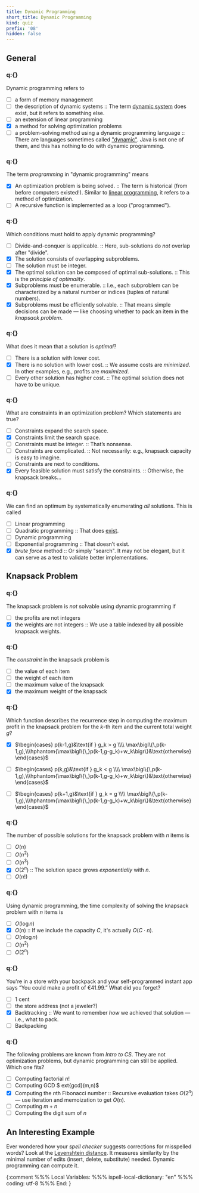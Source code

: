 ```yaml
---
title: Dynamic Programming
short_title: Dynamic Programming
kind: quiz
prefix: '08'
hidden: false
---
```


## General

### q:{}

Dynamic programming refers to

- [ ] a form of memory management
- [ ] the description of dynamic systems :: The term [dynamic system] does exist, but it refers to something else.
- [ ] an extension of linear programming
- [X] a method for solving optimization problems
- [ ] a problem-solving method using a dynamic programming language :: There are languages sometimes called ["dynamic"]. Java is not one of them, and this has nothing to do with dynamic programming.

[dynamic system]: https://de.wikipedia.org/wiki/Dynamisches_System
["dynamic"]: https://de.wikipedia.org/wiki/Dynamische_Programmiersprache

### q:{}

The term *programming* in "dynamic programming" means

- [X] An optimization problem is being solved. :: The term is historical (from before computers existed!). Similar to [linear programming], it refers to a method of optimization.
- [ ] A recursive function is implemented as a loop ("programmed").

[linear programming]: https://de.wikipedia.org/wiki/Lineare_Optimierung

### q:{}

Which conditions must hold to apply dynamic programming?

- [ ] Divide-and-conquer is applicable. :: Here, sub-solutions do *not* overlap after "divide".
- [X] The solution consists of overlapping subproblems.
- [ ] The solution must be integer.
- [X] The optimal solution can be composed of optimal sub-solutions. :: This is the *principle of optimality*.
- [X] Subproblems must be enumerable. :: I.e., each subproblem can be characterized by a natural number or indices (tuples of natural numbers).
- [X] Subproblems must be efficiently solvable. :: That means simple decisions can be made — like choosing whether to pack an item in the *knapsack problem*.

### q:{}

What does it mean that a solution is *optimal*?

- [ ] There is a solution with lower cost.
- [X] There is no solution with lower cost. :: We assume costs are *minimized*. In other examples, e.g., profits are *maximized*.
- [ ] Every other solution has higher cost. :: The optimal solution does not have to be unique.

### q:{}

What are constraints in an optimization problem? Which statements are true?

- [ ] Constraints expand the search space.
- [X] Constraints limit the search space.
- [ ] Constraints must be integer. :: That’s nonsense.
- [ ] Constraints are complicated. :: Not necessarily: e.g., knapsack capacity is easy to imagine.
- [ ] Constraints are next to conditions.
- [X] Every feasible solution must satisfy the constraints. :: Otherwise, the knapsack breaks...

### q:{}

We can find an optimum by systematically enumerating *all* solutions. This is called

- [ ] Linear programming
- [ ] Quadratic programming :: That does [exist].
- [ ] Dynamic programming
- [ ] Exponential programming :: That doesn’t exist.
- [X] *brute force* method :: Or simply "search". It may not be elegant, but it can serve as a test to validate better implementations.

[exist]: https://de.wikipedia.org/wiki/Quadratisches_Programm

## Knapsack Problem

### q:{}

The knapsack problem is *not* solvable using dynamic programming if

- [ ] the profits are not integers
- [X] the weights are not integers :: We use a table indexed by all possible knapsack weights.

### q:{}

The *constraint* in the knapsack problem is

- [ ] the value of each item
- [ ] the weight of each item
- [ ] the maximum value of the knapsack
- [X] the maximum weight of the knapsack

### q:{}

Which function describes the recurrence step in computing the maximum profit in the knapsack problem for the $k$-th item and the current total weight $g$?

- [X]  $\begin{cases} p(k-1,g)&\text{if } g_k > g \\\\
       \max\bigl\{\,p(k-1,g),\\\hphantom{\max\bigl\{\,}p(k-1,g-g_k)+w_k\bigr\}&\text{otherwise}
       \end{cases}$
- [ ] $\begin{cases} p(k,g)&\text{if } g_k < g \\\\
      \max\bigl\{\,p(k-1,g),\\\hphantom{\max\bigl\{\,}p(k-1,g-g_k)+w_k\bigr\}&\text{otherwise}
      \end{cases}$
- [ ] $\begin{cases} p(k+1,g)&\text{if } g_k = g \\\\
      \max\bigl\{\,p(k-1,g),\\\hphantom{\max\bigl\{\,}p(k-1,g-g_k)+w_k\bigr\}&\text{otherwise}
      \end{cases}$


### q:{}

The number of possible solutions for the knapsack problem with $n$ items is

- [ ] $O(n)$
- [ ] $O(n^2)$
- [ ] $O(n^3)$
- [X] $O(2^n)$ :: The solution space grows *exponentially* with $n$.
- [ ] $O(n!)$

### q:{}

Using dynamic programming, the time complexity of solving the knapsack problem with $n$ items is

- [ ] $O(\log n)$
- [X] $O(n)$ :: If we include the capacity $C$, it's actually $O(C \cdot n)$.
- [ ] $O(n \log n)$
- [ ] $O(n^2)$
- [ ] $O(2^n)$

### q:{}

You're in a store with your backpack and your self-programmed instant app says “You could make a profit of €41.99.” What did you forget?

- [ ] 1 cent
- [ ] the store address (not a jeweler?)
- [X] Backtracking :: We want to remember *how* we achieved that solution — i.e., what to pack.
- [ ] Backpacking

### q:{}

The following problems are known from *Intro to CS*. They are not optimization problems, but dynamic programming can still be applied. Which one fits?

- [ ] Computing factorial $n!$
- [ ] Computing GCD $	ext{gcd}(m,n)$
- [X] Computing the $n$th Fibonacci number :: Recursive evaluation takes $O(2^n)$ — use iteration and memoization to get $O(n)$.
- [ ] Computing $m+n$
- [ ] Computing the digit sum of $n$

## An Interesting Example

Ever wondered how your *spell checker* suggests corrections for misspelled words? Look at the [Levenshtein distance]. It measures similarity by the minimal number of edits (insert, delete, substitute) needed. Dynamic programming can compute it.

[Levenshtein distance]: https://en.wikipedia.org/wiki/Levenshtein_distance

{:comment
%%% Local Variables:
%%% ispell-local-dictionary: "en"
%%% coding: utf-8
%%% End:
}
